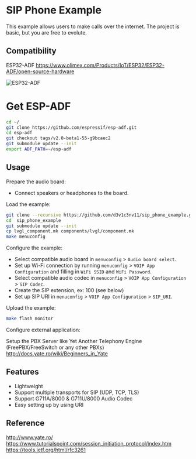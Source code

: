 # SIP Phone Example

This example allows users to make calls over the internet. The project is basic, but you are free to evolute.

## Compatibility

ESP32-ADF
https://www.olimex.com/Products/IoT/ESP32/ESP32-ADF/open-source-hardware

![ESP32-ADF](https://olimex.files.wordpress.com/2019/08/esp32-adf-sip1.jpg?w=535)

# Get ESP-ADF
```bash
cd ~/
git clone https://github.com/espressif/esp-adf.git
cd esp-adf
git checkout tags/v2.0-beta1-55-g9bcaec2
git submodule update --init
export ADF_PATH=~/esp-adf
```


## Usage

Prepare the audio board:

- Connect speakers or headphones to the board.

Load the example:
```bash
git clone --recursive https://github.com/d3v1c3nv11/sip_phone_example.git
cd  sip_phone_example
git submodule update --init
cp lvgl_component.mk components/lvgl/component.mk
make menuconfig
```

Configure the example:

- Select compatible audio board in `menuconfig` > `Audio board select`.
- Set up Wi-Fi connection by running `menuconfig` > `VOIP App Configuration` and filling in `WiFi SSID` and `WiFi Password`.
- Select compatible audio codec in `menuconfig` > `VOIP App Configuration` > `SIP Codec`.
- Create the SIP extension, ex: 100 (see below)
- Set up SIP URI in `menuconfig` > `VOIP App Configuration` > `SIP_URI`.

Upload the example:
```bash
make flash monitor
```

Configure external application:

 Setup the PBX Server like Yet Another Telephony Engine (FreePBX/FreeSwitch or any other PBXs)
 http://docs.yate.ro/wiki/Beginners_in_Yate

## Features
- Lightweight
- Support multiple transports for SIP (UDP, TCP, TLS)
- Support G711A/8000 & G711U/8000 Audio Codec
- Easy setting up by using URI

## Reference
http://www.yate.ro/
https://www.tutorialspoint.com/session_initiation_protocol/index.htm
https://tools.ietf.org/html/rfc3261
